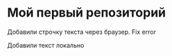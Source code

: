# Мой первый репозиторий 

Добавили строчку текста через браузер. Fix error

Добавили текст локально
